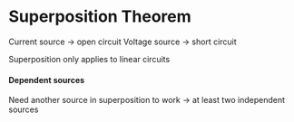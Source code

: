# Superposition Theorem
Current source -> open circuit
Voltage source -> short circuit

Superposition only applies to linear circuits

#### Dependent sources
Need another source in superposition to work
-> at least two independent sources

